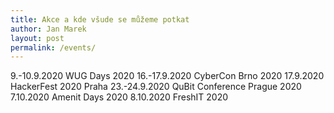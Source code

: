 ```yaml
---
title: Akce a kde všude se můžeme potkat
author: Jan Marek
layout: post
permalink: /events/
---
```

9.-10.9.2020 WUG Days 2020
16.-17.9.2020 CyberCon Brno 2020
17.9.2020 HackerFest 2020 Praha
23.-24.9.2020 QuBit Conference Prague 2020
7.10.2020 Amenit Days 2020
8.10.2020 FreshIT 2020

